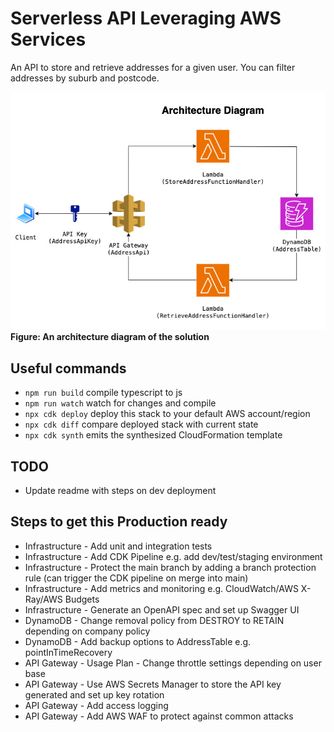 # Serverless API Leveraging AWS Services

An API to store and retrieve addresses for a given user. You can filter addresses by suburb and postcode.

![serveless-aws-architecture-diagram](./public/serverless-aws.jpg)
**Figure: An architecture diagram of the solution**

## Useful commands

* `npm run build`   compile typescript to js
* `npm run watch`   watch for changes and compile
* `npx cdk deploy`  deploy this stack to your default AWS account/region
* `npx cdk diff`    compare deployed stack with current state
* `npx cdk synth`   emits the synthesized CloudFormation template

## TODO
- Update readme with steps on dev deployment

## Steps to get this Production ready
- Infrastructure - Add unit and integration tests
- Infrastructure - Add CDK Pipeline e.g. add dev/test/staging environment
- Infrastructure - Protect the main branch by adding a branch protection rule (can trigger the CDK pipeline on merge into main)
- Infrastructure - Add metrics and monitoring e.g. CloudWatch/AWS X-Ray/AWS Budgets
- Infrastructure - Generate an OpenAPI spec and set up Swagger UI
- DynamoDB - Change removal policy from DESTROY to RETAIN depending on company policy
- DynamoDB - Add backup options to AddressTable e.g. pointInTimeRecovery
- API Gateway - Usage Plan - Change throttle settings depending on user base
- API Gateway - Use AWS Secrets Manager to store the API key generated and set up key rotation
- API Gateway - Add access logging
- API Gateway - Add AWS WAF to protect against common attacks
